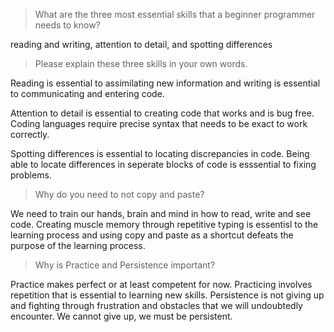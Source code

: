 > What are the three most essential skills that a beginner programmer needs to know?

reading and writing, attention to detail, and spotting differences

> Please explain these three skills in your own words.

Reading is essential to assimilating new information and writing is essential 
to communicating  and entering code.

Attention to detail is essential to creating code that works and is bug free.
Coding languages require precise syntax that needs to be exact to work correctly.

Spotting differences is essential to locating discrepancies in code.
Being able to locate differences in seperate blocks of code is esssential to 
fixing problems.

> Why do you need to not copy and paste?

We need to train our hands, brain and mind in how to read, write and see
code.
Creating muscle memory through repetitive typing is essentisl to the learning process 
and using copy and paste as a shortcut defeats the purpose of the learning process.

> Why is Practice and Persistence important?

Practice makes perfect or at least competent for now.  Practicing involves repetition
that is essential to learning new skills. 
Persistence is not giving up and fighting through frustration and obstacles 
that we will undoubtedly encounter.  We cannot give up,  we must be persistent.


